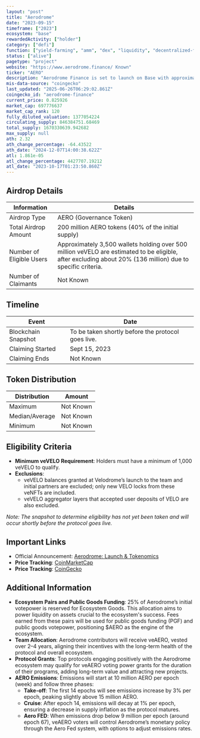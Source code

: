 ```yaml
---
layout: "post"
title: "Aerodrome"
date: "2023-09-15"
timeframe: ["2023"]
ecosystem: "base"
rewardedActivity: ["holder"]
category: ["defi"]
function: ["yield-farming", "amm", "dex", "liquidity", "decentralized-finance"]
status: ["alive"]
pagetype: "project"
website: "https://www.aerodrome.finance/ Known"
ticker: "AERO"
description: "Aerodrome Finance is set to launch on Base with approximately 20 partners, positioning itself as the ecosystem's premier liquidity engine and hub. Built on the advanced Velodrome v2 technology stack, Aerodrome aims to provide features such as concentrated liquidity, automated voting, and a built-in veNFT Marketplace."
mis-data-source: "coingecko"
last_updated: "2025-06-26T06:29:02.861Z"
coingecko_id: "aerodrome-finance"
current_price: 0.825926
market_cap: 697776637
market_cap_rank: 120
fully_diluted_valuation: 1377054224
circulating_supply: 846384751.68469
total_supply: 1670330639.942682
max_supply: null
ath: 2.32
ath_change_percentage: -64.43522
ath_date: "2024-12-07T14:00:38.622Z"
atl: 1.861e-05
atl_change_percentage: 4427707.19212
atl_date: "2023-10-17T01:23:50.860Z"
---
```


## Airdrop Details

| Information              | Details                                                                                                                                                     |
| ------------------------ | ----------------------------------------------------------------------------------------------------------------------------------------------------------- |
| Airdrop Type             | AERO (Governance Token)                                                                                                                                     |
| Total Airdrop Amount     | 200 million AERO tokens (40% of the initial supply)                                                                                                         |
| Number of Eligible Users | Approximately 3,500 wallets holding over 500 million veVELO are estimated to be eligible, after excluding about 20% (136 million) due to specific criteria. |
| Number of Claimants      | Not Known                                                                                                                                                   |

## Timeline

| Event               | Date                                               |
| ------------------- | -------------------------------------------------- |
| Blockchain Snapshot | To be taken shortly before the protocol goes live. |
| Claiming Started    | Sept 15, 2023                                      |
| Claiming Ends       | Not Known                                          |

## Token Distribution

| Distribution   | Amount    |
| -------------- | --------- |
| Maximum        | Not Known |
| Median/Average | Not Known |
| Minimum        | Not Known |

## Eligibility Criteria

- **Minimum veVELO Requirement**: Holders must have a minimum of 1,000 veVELO to qualify.
- **Exclusions**:
  - veVELO balances granted at Velodrome’s launch to the team and initial partners are excluded; only new VELO locks from these veNFTs are included.
  - veVELO aggregator layers that accepted user deposits of VELO are also excluded.

_Note: The snapshot to determine eligibility has not yet been taken and will occur shortly before the protocol goes live._

## Important Links

- Official Announcement: [Aerodrome: Launch & Tokenomics](https://medium.com/@aerodromefi/aerodrome-launch-tokenomics-30b546654a91)
- **Price Tracking**: [CoinMarketCap](https://coinmarketcap.com/currencies/och)
- **Price Tracking**: [CoinGecko](https://www.coingecko.com/en/coins/och)

## Additional Information

- **Ecosystem Pairs and Public Goods Funding**: 25% of Aerodrome’s initial votepower is reserved for Ecosystem Goods. This allocation aims to power liquidity on assets crucial to the ecosystem's success. Fees earned from these pairs will be used for public goods funding (PGF) and public goods votepower, positioning $AERO as the engine of the ecosystem.
- **Team Allocation**: Aerodrome contributors will receive veAERO, vested over 2–4 years, aligning their incentives with the long-term health of the protocol and overall ecosystem.
- **Protocol Grants**: Top protocols engaging positively with the Aerodrome ecosystem may qualify for veAERO voting power grants for the duration of their programs, adding long-term value and attracting new projects.
- **AERO Emissions**: Emissions will start at 10 million AERO per epoch (week) and follow three phases:
  - **Take-off**: The first 14 epochs will see emissions increase by 3% per epoch, peaking slightly above 15 million AERO.
  - **Cruise**: After epoch 14, emissions will decay at 1% per epoch, ensuring a decrease in supply inflation as the protocol matures.
  - **Aero FED**: When emissions drop below 9 million per epoch (around epoch 67), veAERO voters will control Aerodrome’s monetary policy through the Aero Fed system, with options to adjust emissions rates.